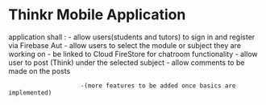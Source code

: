 # Thinkr Mobile Application

application shall :
                        - allow users(students and tutors) to sign in and register via Firebase Aut
                        - allow users to select the module or subject they are working on
                        - be linked to Cloud FireStore for chatroom functionality
                        - allow user to post (Think) under the selected subject
                        - allow comments to be made on the posts

                        -(more features to be added once basics are implemented) 
